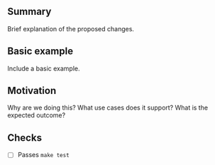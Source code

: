 ## Summary

Brief explanation of the proposed changes.

## Basic example

Include a basic example.

## Motivation

Why are we doing this? What use cases does it support? What is the expected outcome?

## Checks

- [ ] Passes `make test`
